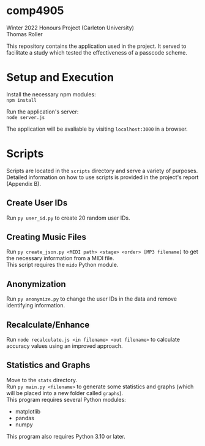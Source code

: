 # comp4905
Winter 2022 Honours Project (Carleton University)\
Thomas Roller

This repository contains the application used in the project. It served to facilitate a study which tested the effectiveness of a passcode scheme.

<h1>Setup and Execution</h1>

Install the necessary npm modules:\
`npm install`

Run the application's server:\
`node server.js`

The application will be avaliable by visiting `localhost:3000` in a browser.

<h1>Scripts</h1>

Scripts are located in the `scripts` directory and serve a variety of purposes.\
Detailed information on how to use scripts is provided in the project's report (Appendix B).

<h2>Create User IDs</h2>

Run `py user_id.py` to create 20 random user IDs.

<h2>Creating Music Files</h2>

Run `py create_json.py <MIDI path> <stage> <order> [MP3 filename]` to get the necessary information from a MIDI file.\
This script requires the `mido` Python module.

<h2>Anonymization</h2>

Run `py anonymize.py` to change the user IDs in the data and remove identifying information.

<h2>Recalculate/Enhance</h2>

Run `node recalculate.js <in filename> <out filename>` to calculate accuracy values using an improved approach.

<h2>Statistics and Graphs</h2>

Move to the `stats` directory.\
Run `py main.py <filename>` to generate some statistics and graphs (which will be placed into a new folder called `graphs`).\
This program requires several Python modules:
- matplotlib
- pandas
- numpy

This program also requires Python 3.10 or later.
